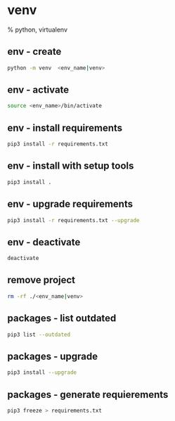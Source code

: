 # venv
% python, virtualenv


## env - create
```bash
python -m venv  <env_name|venv>
```

## env - activate
```bash
source <env_name>/bin/activate
```

## env - install requirements
```bash
pip3 install -r requirements.txt
```

## env - install with setup tools
```bash
pip3 install .
```

## env - upgrade requirements
```bash
pip3 install -r requirements.txt --upgrade
```

## env - deactivate
```bash
deactivate
```

## remove project
```bash
rm -rf ./<env_name|venv>
```

## packages - list outdated
```bash
pip3 list --outdated
```

## packages - upgrade
```bash
pip3 install --upgrade
```

## packages - generate requierements
```bash
pip3 freeze > requirements.txt 
```
